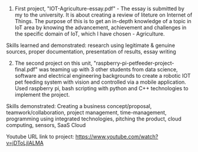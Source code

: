 1. First project, "IOT-Agriculture-essay.pdf" - The essay is submitted by my to the university. It is about creating a review of liteture on Internet of Things. The purpose of this is to get an in-depth knowledge of a topic in IoT area by knowing the advancement, achievement and challenges in the specific domain of IoT, which I have chosen - Agriculture. 

  Skills learned and demonstrated: research using legitimate & genuine sources, proper documentation, presentation of results, essay writing

2. The second project on this unit, "raspberry-pi-petfeeder-project-final.pdf" was teaming up with 3 other students from data science, software and electrical engineering backgrounds to create a robotic IOT pet feeding system with vision and controlled via a mobile application. Used raspberry pi, bash scripting with python and C++ technologies to implement the project. 

  Skills demonstrated: Creating a business concept/proposal, teamwork/collaboration, project management, time-management, programming using integrated technologies, pitching the product, cloud computing, sensors, SaaS Cloud

Youtube URL link to project: https://www.youtube.com/watch?v=jDToLjIALMA 
